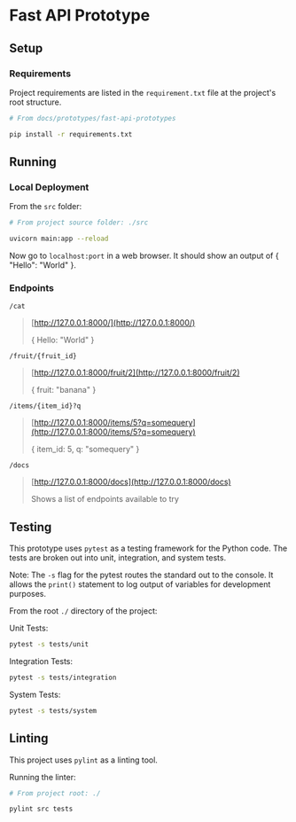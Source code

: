 # Fast API Prototype

## Setup

### Requirements

Project requirements are listed in the `requirement.txt` file at the project's root structure.

```sh
# From docs/prototypes/fast-api-prototypes

pip install -r requirements.txt
```

## Running

### Local Deployment

From the `src` folder:

```bash
# From project source folder: ./src

uvicorn main:app --reload
```

Now go to `localhost:port` in a web browser. It should show an output of { "Hello": "World" }.

### Endpoints

`/cat`

> [http://127.0.0.1:8000/](http://127.0.0.1:8000/)
>
>{
> Hello: "World"
>}

`/fruit/{fruit_id}`

> [http://127.0.0.1:8000/fruit/2](http://127.0.0.1:8000/fruit/2)
>
>{
> fruit: "banana"
>}
>

`/items/{item_id}?q`
>
> [http://127.0.0.1:8000/items/5?q=somequery](http://127.0.0.1:8000/items/5?q=somequery)
>
>{
> item_id: 5,
> q: "somequery"
>}

`/docs`
>
> [http://127.0.0.1:8000/docs](http://127.0.0.1:8000/docs)
>
>
>Shows a list of endpoints available to try

## Testing

This prototype uses `pytest` as a testing framework for the Python code. The tests are broken out into unit,
integration, and system tests.

Note: The `-s` flag for the pytest routes the standard out to the console. It allows the `print()` statement
to log output of variables for development purposes.

From the root `./` directory of the project:

Unit Tests:

```bash
pytest -s tests/unit
```

Integration Tests:

```bash
pytest -s tests/integration
```

System Tests:

```bash
pytest -s tests/system
```

## Linting

This project uses `pylint` as a linting tool.

Running the linter:

```bash
# From project root: ./

pylint src tests
```
